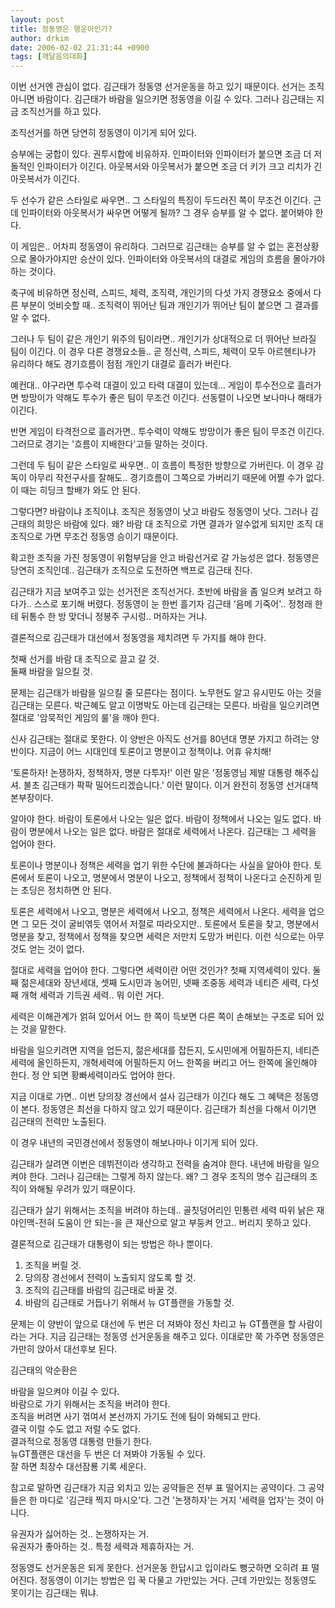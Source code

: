 ```yaml
---
layout: post
title: 정동영은 행운아인가?
author: drkim
date: 2006-02-02 21:31:44 +0900
tags: [깨달음의대화]
---
```

이번 선거엔 관심이 없다. 김근태가 정동영 선거운동을 하고 있기 때문이다. 선거는 조직 아니면 바람이다. 김근태가 바람을 일으키면 정동영을 이길 수 있다. 그러나 김근태는 지금 조직선거를 하고 있다. 

조직선거를 하면 당연히 정동영이 이기게 되어 있다. 

승부에는 궁합이 있다. 권투시합에 비유하자. 인파이터와 인파이터가 붙으면 조금 더 저돌적인 인파이터가 이긴다. 아웃복서와 아웃복서가 붙으면 조금 더 키가 크고 리치가 긴 아웃복서가 이긴다.

두 선수가 같은 스타일로 싸우면.. 그 스타일의 특징이 두드러진 쪽이 무조건 이긴다. 근데 인파이터와 아웃복서가 싸우면 어떻게 될까? 그 경우 승부를 알 수 없다. 붙어봐야 한다. 

이 게임은.. 어차피 정동영이 유리하다. 그러므로 김근태는 승부를 알 수 없는 혼전상황으로 몰아가야지만 승산이 있다. 인파이터와 아웃복서의 대결로 게임의 흐름을 몰아가야 하는 것이다. 

축구에 비유하면 정신력, 스피드, 체력, 조직력, 개인기의 다섯 가지 경쟁요소 중에서 다른 부분이 엇비슷할 때.. 조직력이 뛰어난 팀과 개인기가 뛰어난 팀이 붙으면 그 결과를 알 수 없다. 

그러나 두 팀이 같은 개인기 위주의 팀이라면.. 개인기가 상대적으로 더 뛰어난 브라질 팀이 이긴다. 이 경우 다른 경쟁요소들.. 곧 정신력, 스피드, 체력이 모두 아르헨티나가 유리하다 해도 경기흐름이 점점 개인기 대결로 흘러가 버린다.

예컨대.. 야구라면 투수력 대결이 있고 타력 대결이 있는데... 게임이 투수전으로 흘러가면 방망이가 약해도 투수가 좋은 팀이 무조건 이긴다. 선동렬이 나오면 보나마나 해태가 이긴다. 

반면 게임이 타격전으로 흘러가면.. 투수력이 약해도 방망이가 좋은 팀이 무조건 이긴다. 그러므로 경기는 '흐름이 지배한다'고들 말하는 것이다. 

그런데 두 팀이 같은 스타일로 싸우면.. 이 흐름이 특정한 방향으로 가버린다. 이 경우 감독이 아무리 작전구사를 잘해도.. 경기흐름이 그쪽으로 가버리기 때문에 어쩔 수가 없다. 이 때는 히딩크 할배가 와도 안 된다. 

그렇다면? 바람이냐 조직이냐. 조직은 정동영이 낫고 바람도 정동영이 낫다. 그러나 김근태의 희망은 바람에 있다. 왜? 바람 대 조직으로 가면 결과가 알수없게 되지만 조직 대 조직으로 가면 무조건 정동영 승이기 때문이다. 

확고한 조직을 가진 정동영이 위험부담을 안고 바람선거로 갈 가능성은 없다. 정동영은 당연히 조직인데.. 김근태가 조직으로 도전하면 백프로 김근태 진다. 

김근태가 지금 보여주고 있는 선거전은 조직선거다. 초반에 바람을 좀 일으켜 보려고 하다가.. 스스로 포기해 버렸다. 정동영이 눈 한번 흘기자 김근태 '음메 기죽어'.. 정청래 한테 뒤통수 한 방 맞더니 정봉주 구시렁.. 머하자는 거냐.

결론적으로 김근태가 대선에서 정동영을 제치려면 두 가지를 해야 한다. 

첫째 선거를 바람 대 조직으로 끌고 갈 것.  
둘째 바람을 일으킬 것.

문제는 김근태가 바람을 일으킬 줄 모른다는 점이다. 노무현도 알고 유시민도 아는 것을 김근태는 모른다. 박근혜도 알고 이명박도 아는데 김근태는 모른다. 바람을 일으키려면 절대로 '암묵적인 게임의 룰'을 깨야 한다. 

신사 김근태는 절대로 못한다. 이 양반은 아직도 선거를 80년대 명분 가지고 하려는 양반이다. 지금이 어느 시대인데 토론이고 명분이고 정책이냐. 어휴 유치해! 

'토론하자! 논쟁하자, 정책하자, 명분 다투자!' 이런 말은 '정동영님 제발 대통령 해주십셔. 불초 김근태가 팍팍 밀어드리겠습니다.' 이런 말이다. 이거 완전히 정동영 선거대책본부장이다. 

알아야 한다. 바람이 토론에서 나오는 일은 없다. 바람이 정책에서 나오는 일도 없다. 바람이 명분에서 나오는 일은 없다. 바람은 절대로 세력에서 나온다. 김근태는 그 세력을 업어야 한다. 

토론이나 명분이나 정책은 세력을 업기 위한 수단에 불과하다는 사실을 알아야 한다. 토론에서 토론이 나오고, 명분에서 명분이 나오고, 정책에서 정책이 나온다고 순진하게 믿는 초딩은 정치하면 안 된다. 

토론은 세력에서 나오고, 명분은 세력에서 나오고, 정책은 세력에서 나온다. 세력을 업으면 그 모든 것이 굴비엮듯 엮어서 저절로 따라오지만.. 토론에서 토론을 찾고, 명분에서 명분을 찾고, 정책에서 정책을 찾으면 세력은 저만치 도망가 버린다. 이런 식으로는 아무 것도 얻는 것이 없다. 

절대로 세력을 업어야 한다. 그렇다면 세력이란 어떤 것인가? 첫째 지역세력이 있다. 둘째 젊은세대와 장년세대, 셋째 도시민과 농어민, 넷째 조중동 세력과 네티즌 세력, 다섯째 개혁 세력과 기득권 세력.. 뭐 이런 거다. 

세력은 이해관계가 얽혀 있어서 어느 한 쪽이 득보면 다른 쪽이 손해보는 구조로 되어 있는 것을 말한다. 

바람을 일으키려면 지역을 업든지, 젊은세대를 잡든지, 도시민에게 어필하든지, 네티즌세력에 올인하든지, 개혁세력에 어필하든지 어느 한쪽을 버리고 어느 한쪽에 올인해야 한다. 정 안 되면 황빠세력이라도 업어야 한다. 

지금 이대로 가면.. 이번 당의장 경선에서 설사 김근태가 이긴다 해도 그 혜택은 정동영이 본다. 정동영은 최선을 다하지 않고 있기 때문이다. 김근태가 최선을 다해서 이기면 김근태의 전력만 노출된다. 

이 경우 내년의 국민경선에서 정동영이 해보나마나 이기게 되어 있다. 

김근태가 살려면 이번은 데뷔전이라 생각하고 전력을 숨겨야 한다. 내년에 바람을 일으켜야 한다. 그러나 김근태는 그렇게 하지 않는다. 왜? 그 경우 조직의 명수 김근태의 조직이 와해될 우려가 있기 때문이다.

김근태가 살기 위해서는 조직을 버려야 하는데.. 골칫덩어리인 민통련 세력 따위 낡은 재야인맥-전혀 도움이 안 되는-을 큰 재산으로 알고 부둥켜 안고.. 버리지 못하고 있다. 

결론적으로 김근태가 대통령이 되는 방법은 하나 뿐이다. 

1) 조직을 버릴 것.  
2) 당의장 경선에서 전력이 노출되지 않도록 할 것.  
3) 조직의 김근태를 바람의 김근태로 바꿀 것.  
4) 바람의 김근태로 거듭나기 위해서 뉴 GT플랜을 가동할 것.

문제는 이 양반이 앞으로 대선에 두 번은 더 져봐야 정신 차리고 뉴 GT플랜을 할 사람이라는 거다. 지금 김근태는 정동영 선거운동을 해주고 있다. 이대로만 쭉 가주면 정동영은 가만히 앉아서 대선후보 된다. 

김근태의 악순환은  
  
바람을 일으켜야 이길 수 있다.  
바람으로 가기 위해서는 조직을 버려야 한다.  
조직을 버려면 사기 꺾여서 본선까지 가기도 전에 팀이 와해되고 만다.  
결국 이럴 수도 없고 저럴 수도 없다.  
결과적으로 정동영 대통령 만들기 한다.   
뉴GT플랜은 대선을 두 번은 더 져봐야 가동될 수 있다.  
잘 하면 최장수 대선잠룡 기록 세운다. 

참고로 말하면 김근태가 지금 외치고 있는 공약들은 전부 표 떨어지는 공약이다. 그 공약들은 한 마디로 '김근태 찍지 마시오'다. 그건 '논쟁하자'는 거지 '세력을 업자'는 것이 아니다. 

유권자가 싫어하는 것.. 논쟁하자는 거.  
유권자가 좋아하는 것.. 특정 세력과 제휴하자는 거.

정동영도 선거운동은 되게 못한다. 선거운동 한답시고 입이라도 뻥긋하면 오히려 표 떨어진다. 정동영이 이기는 방법은 입 꾹 다물고 가만있는 거다. 근데 가만있는 정동영도 못이기는 김근태는 뭐냐.
